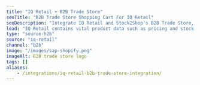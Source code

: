 ```yaml
---
title: "IQ Retail + B2B Trade Store"
seoTitle: "B2B Trade Store Shopping Cart For IQ Retail"
seoDescription: "Integrate IQ Retail and Stock2Shop's B2B Trade Store, and you'll be able to streamline your workflow, simplify the ordering process and save time - and money. Find out more about how a IQ Retail and Stock2Shop's B2B Trade Store Integration can help your business."
lead: "IQ Retail contains vital product data such as pricing and stock levels, as well as customer data such as payment terms and credit limit. Present this information to your wholesale customers with our B2B Trade Store, enabling them to browse your products and place orders directly into their account with just a few clicks. Here’s how we can help you streamline your workflow."
type: "source-b2b"
source: "iq-retail"
channel: "b2b"
image: "/images/sap-shopify.png"
imageAlt: B2B trade store logo
tags: []
aliases:
    - /integrations/iq-retail-b2b-trade-store-integration/
---
```


